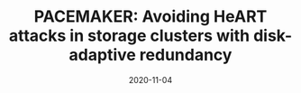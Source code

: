 ---
title: "PACEMAKER: Avoiding HeART attacks in storage clusters with disk-adaptive redundancy"
collection: publications
permalink: /publication/pacemaker-osdi
excerpt: 'Code available at https://github.com/thesys-lab/pacemaker-hdfs'
date: 2020-11-04
venue: 'Proceedings of the 14th USENIX Symposium on Operating Systems Design and Implementation (OSDI 20) 2020'
paperurl: '/files/pacemaker-osdi20.pdf'
citation: 'Kadekodi S, Maturana F, Subramanya SJ, Yang J, Rashmi KV, Ganger GR. PACEMAKER: Avoiding HeART attacks in storage clusters with disk-adaptive redundancy. In 14th USENIX Symposium on Operating Systems Design and Implementation (OSDI 20) 2020 (pp. 369-385).'
---